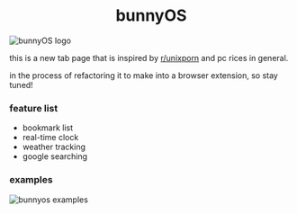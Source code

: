 # <center>bunnyOS</center>

![bunnyOS logo](https://assets.hellogirls.info/misc/favicon.png)


this is a new tab page that is inspired by [r/unixporn](https://www.reddit.com/r/unixporn/) and pc rices in general. 

in the process of refactoring it to make into a browser extension, so stay tuned!

### feature list
- bookmark list
- real-time clock
- weather tracking
- google searching

### examples
![bunnyos examples](https://assets.hellogirls.info/misc/new+tab.png)